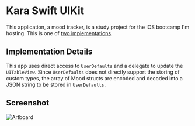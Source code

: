 # Kara Swift UIKit

This application, a mood tracker, is a study project for the iOS bootcamp I'm hosting. This is one of [two implementations](https://github.com/they-them-archive/kara-swiftui).

## Implementation Details

This app uses direct access to `UserDefaults` and a delegate to update the `UITableView`. Since `UserDefaults` does not directly support the storing of custom types, the array of Mood structs are encoded and decoded into a JSON string to be stored in `UserDefaults`.

## Screenshot

![Artboard](https://user-images.githubusercontent.com/6799989/101292934-8f38d300-37e0-11eb-8af8-aebd5e56e11f.png)
